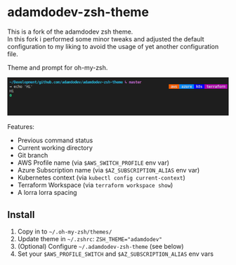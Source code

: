 # adamdodev-zsh-theme

This is a fork of the adamdodev zsh theme.  
In this fork i performed some minor tweaks and adjusted the default configuration to my liking to avoid the usage of yet another configuration file.

Theme and prompt for oh-my-zsh.

![Screenshot](https://raw.githubusercontent.com/adamdodev/adamdodev-zsh-theme/master/screenshot.png)

Features:
- Previous command status
- Current working directory
- Git branch
- AWS Profile name (via `$AWS_SWITCH_PROFILE` env var)
- Azure Subscription name (via `$AZ_SUBSCRIPTION_ALIAS` env var)
- Kubernetes context (via `kubectl config current-context`)
- Terraform Workspace (via `terraform workspace show`)
- A lorra lorra spacing

## Install

1. Copy in to `~/.oh-my-zsh/themes/`
1. Update theme in `~/.zshrc`: `ZSH_THEME="adamdodev"`
1. (Optional) Configure `~/.adamdodev-zsh-theme` (see below)
1. Set your `$AWS_PROFILE_SWITCH` and `$AZ_SUBSCRIPTION_ALIAS` env vars